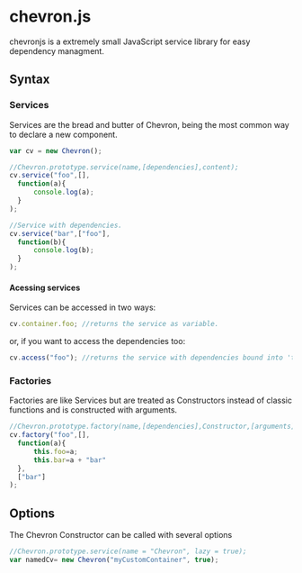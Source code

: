 # chevron.js

chevronjs is a extremely small JavaScript service library for easy dependency managment.

## Syntax

### Services

Services are the bread and butter of Chevron, being the most common way to declare a new component.

```javascript
var cv = new Chevron();

//Chevron.prototype.service(name,[dependencies],content);
cv.service("foo",[],
  function(a){
      console.log(a);
  }
);

//Service with dependencies.
cv.service("bar",["foo"],
  function(b){
      console.log(b);
  }
);
```

#### Acessing services

Services can be accessed in two ways:

```javascript
cv.container.foo; //returns the service as variable.
```

or, if you want to access the dependencies too:

```javascript
cv.access("foo"); //returns the service with dependencies bound into 'this'.
```

### Factories

Factories are like Services but are treated as Constructors instead of classic functions and is constructed with arguments.

```javascript
//Chevron.prototype.factory(name,[dependencies],Constructor,[arguments]);
cv.factory("foo",[],
  function(a){
      this.foo=a;
      this.bar=a + "bar"
  },
  ["bar"]
);
```

## Options

The Chevron Constructor can be called with several options

```javascript
//Chevron.prototype.service(name = "Chevron", lazy = true);
var namedCv= new Chevron("myCustomContainer", true);
```
